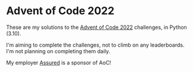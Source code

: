 # Advent of Code 2022

These are my solutions to the [Advent of Code 2022](https://adventofcode.com/2022) challenges, in Python (3.10).

I'm aiming to complete the challenges, not to climb on any leaderboards. I'm not planning on completing them daily.

My employer [Assured](https://www.assured.se) is a sponsor of AoC!
